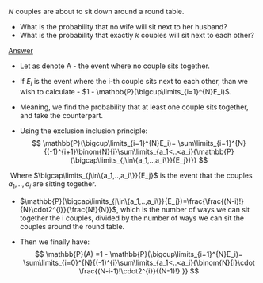 $N$ couples are about to sit down around a round table.

- What is the probability that no wife will sit next to her husband?
- What is the probability that exactly $k$ couples will sit next to each other?



<u>Answer</u>

- Let as denote A - the event where no couple sits together.
- If $E_i$ is the event where the i-th couple sits next to each other, than we wish to calculate - $1 - \mathbb{P}(\bigcup\limits_{i=1}^{N}E_i)$.

- Meaning, we find the probability that at least one couple sits together, and take the counterpart.

- Using the exclusion inclusion principle:
  $$
  \mathbb{P}(\bigcup\limits_{i=1}^{N}E_i)= \sum\limits_{i=1}^{N}{(-1)^{i+1}\binom{N}{i}\sum\limits_{a_1<..<a_i}{\mathbb{P}(\bigcap\limits_{j\in\{a_1,..,a_i\}}{E_j})}}
  $$
  

​	Where $\bigcap\limits_{j\in\{a_1,..,a_i\}}{E_j}$ is the event that the couples $a_1,..,a_i$ are sitting together.

- $\mathbb{P}(\bigcap\limits_{j\in\{a_1,..,a_i\}}{E_j})=\frac{\frac{(N-i)!}{N}\cdot2^{i}}{\frac{N!}{N}}$, which is the number of ways we can sit together the i couples, divided by the number of ways we can sit the couples around the round table.

- Then we finally have:
  $$
  \mathbb{P}(A) =1 - \mathbb{P}(\bigcup\limits_{i=1}^{N}E_i)= \sum\limits_{i=0}^{N}{(-1)^{i}\sum\limits_{a_1<..<a_i}{\binom{N}{i}\cdot \frac{(N-i-1)!\cdot2^{i}}{(N-1)!} }}
  $$
  